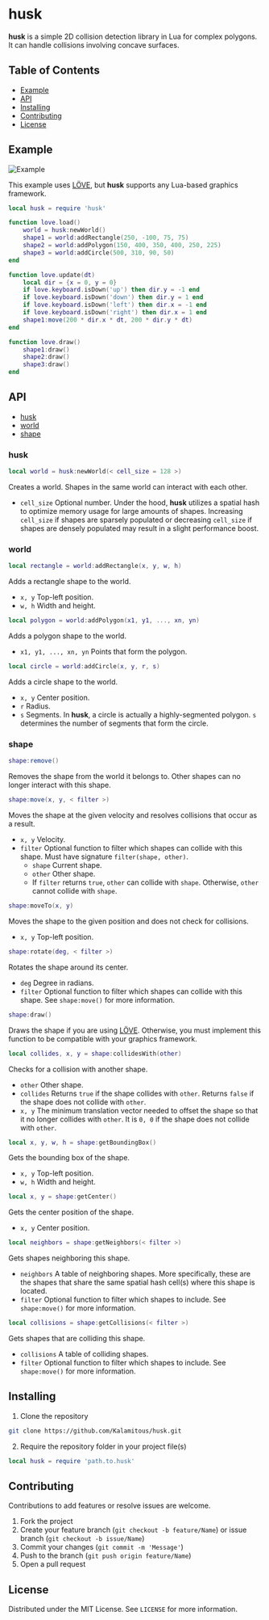 # husk

**husk** is a simple 2D collision detection library in Lua for complex polygons. It can handle collisions involving concave surfaces.

## Table of Contents

* [Example](#example)
* [API](#api)
* [Installing](#installing)
* [Contributing](#contributing)
* [License](#license)


## Example

![Example](https://i.imgur.com/4gTsgcU.gif)

This example uses [LÖVE](https://love2d.org/), but **husk** supports any Lua-based graphics framework.

```lua
local husk = require 'husk'

function love.load()
    world = husk:newWorld()
    shape1 = world:addRectangle(250, -100, 75, 75)
    shape2 = world:addPolygon(150, 400, 350, 400, 250, 225)
    shape3 = world:addCircle(500, 310, 90, 50)
end

function love.update(dt)
    local dir = {x = 0, y = 0}
    if love.keyboard.isDown('up') then dir.y = -1 end
    if love.keyboard.isDown('down') then dir.y = 1 end
    if love.keyboard.isDown('left') then dir.x = -1 end
    if love.keyboard.isDown('right') then dir.x = 1 end
    shape1:move(200 * dir.x * dt, 200 * dir.y * dt)
end

function love.draw()
    shape1:draw()
    shape2:draw()
    shape3:draw()
end
```


## API

* [husk](#husk-1)
* [world](#world)
* [shape](#shape)

### husk

```lua
local world = husk:newWorld(< cell_size = 128 >)
```
Creates a world. Shapes in the same world can interact with each other.
- `cell_size` Optional number. Under the hood, **husk** utilizes a spatial hash to optimize memory usage for large amounts of shapes. Increasing `cell_size` if shapes are sparsely populated or decreasing `cell_size` if shapes are densely populated may result in a slight performance boost.

### world

```lua
local rectangle = world:addRectangle(x, y, w, h)
```
Adds a rectangle shape to the world.
- `x, y` Top-left position.
- `w, h` Width and height.

```lua
local polygon = world:addPolygon(x1, y1, ..., xn, yn)
```
Adds a polygon shape to the world.
- `x1, y1, ..., xn, yn` Points that form the polygon.

```lua
local circle = world:addCircle(x, y, r, s)
```
Adds a circle shape to the world.
- `x, y` Center position.
- `r` Radius.
- `s` Segments. In **husk**, a circle is actually a highly-segmented polygon. `s` determines the number of segments that form the circle.

### shape

```lua
shape:remove()
```
Removes the shape from the world it belongs to. Other shapes can no longer interact with this shape.

```lua
shape:move(x, y, < filter >)
```
Moves the shape at the given velocity and resolves collisions that occur as a result.
- `x, y` Velocity.
- `filter` Optional function to filter which shapes can collide with this shape. Must have signature `filter(shape, other)`.
  - `shape` Current shape.
  - `other` Other shape.
  - If `filter` returns `true`, `other` can collide with `shape`. Otherwise, `other` cannot collide with `shape`.

```lua
shape:moveTo(x, y)
```
Moves the shape to the given position and does not check for collisions.
- `x, y` Top-left position.

```lua
shape:rotate(deg, < filter >)
```
Rotates the shape around its center.
- `deg` Degree in radians.
- `filter` Optional function to filter which shapes can collide with this shape. See `shape:move()` for more information.

```lua
shape:draw()
```
Draws the shape if you are using [LÖVE](https://love2d.org/). Otherwise, you must implement this function to be compatible with your graphics framework.

```lua
local collides, x, y = shape:collidesWith(other)
```
Checks for a collision with another shape.
- `other` Other shape.
- `collides` Returns `true` if the shape collides with `other`. Returns `false` if the shape does not collide with `other`.
- `x, y` The minimum translation vector needed to offset the shape so that it no longer collides with `other`. It is `0, 0` if the shape does not collide with `other`.

```lua
local x, y, w, h = shape:getBoundingBox()
```
Gets the bounding box of the shape.
- `x, y` Top-left position.
- `w, h` Width and height.

```lua
local x, y = shape:getCenter()
```
Gets the center position of the shape.
- `x, y` Center position.

```lua
local neighbors = shape:getNeighbors(< filter >)
```
Gets shapes neighboring this shape.
- `neighbors` A table of neighboring shapes. More specifically, these are the shapes that share the same spatial hash cell(s) where this shape is located.
- `filter` Optional function to filter which shapes to include. See `shape:move()` for more information.

```lua
local collisions = shape:getCollisions(< filter >)
```
Gets shapes that are colliding this shape.
- `collisions` A table of colliding shapes.
- `filter` Optional function to filter which shapes to include. See `shape:move()` for more information.


## Installing

1. Clone the repository
```sh
git clone https://github.com/Kalamitous/husk.git
```
2. Require the repository folder in your project file(s)
```lua
local husk = require 'path.to.husk'
```


## Contributing

Contributions to add features or resolve issues are welcome.

1. Fork the project
2. Create your feature branch (`git checkout -b feature/Name`) or issue branch (`git checkout -b issue/Name`)
3. Commit your changes (`git commit -m 'Message'`)
4. Push to the branch (`git push origin feature/Name`)
5. Open a pull request


## License

Distributed under the MIT License. See `LICENSE` for more information.
